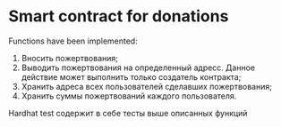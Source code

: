 # Smart contract for donations

Functions have been implemented:

1) Вносить пожертвования;
2) Выводить пожертвования на определенный адресс. Данное действие может выполнить только создатель контракта;
3) Хранить адреса всех пользователей сделавших пожертвования;
4) Хранить суммы пожертвований каждого пользователя.


Hardhat test содержит в себе тесты выше описанных функций


